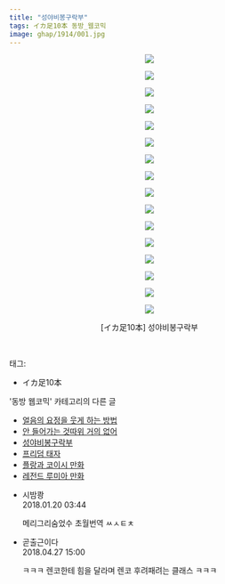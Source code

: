 ```yaml
---
title: "성야비봉구락부"
tags: イカ足10本 동방_웹코믹
image: ghap/1914/001.jpg
---
```

<div class="article">
<p style="text-align: center; clear: none; float: none;"><img src="{{ site.nasurl }}/ghap/1914/001.jpg"/></p>
<p style="text-align: center; clear: none; float: none;"><img src="{{ site.nasurl }}/ghap/1914/002.jpg"/></p>
<p style="text-align: center; clear: none; float: none;"><img src="{{ site.nasurl }}/ghap/1914/003.jpg"/></p>
<p style="text-align: center; clear: none; float: none;"><img src="{{ site.nasurl }}/ghap/1914/004.jpg"/></p>
<p style="text-align: center; clear: none; float: none;"><img src="{{ site.nasurl }}/ghap/1914/005.jpg"/></p>
<p style="text-align: center; clear: none; float: none;"><img src="{{ site.nasurl }}/ghap/1914/006.jpg"/></p>
<p style="text-align: center; clear: none; float: none;"><img src="{{ site.nasurl }}/ghap/1914/007.jpg"/></p>
<p style="text-align: center; clear: none; float: none;"><img src="{{ site.nasurl }}/ghap/1914/008.jpg"/></p>
<p style="text-align: center; clear: none; float: none;"><img src="{{ site.nasurl }}/ghap/1914/009.jpg"/></p>
<p style="text-align: center; clear: none; float: none;"><img src="{{ site.nasurl }}/ghap/1914/010.jpg"/></p>
<p style="text-align: center; clear: none; float: none;"><img src="{{ site.nasurl }}/ghap/1914/011.jpg"/></p>
<p style="text-align: center; clear: none; float: none;"><img src="{{ site.nasurl }}/ghap/1914/012.jpg"/></p>
<p style="text-align: center; clear: none; float: none;"><img src="{{ site.nasurl }}/ghap/1914/013.jpg"/></p>
<p style="text-align: center; clear: none; float: none;"><img src="{{ site.nasurl }}/ghap/1914/014.jpg"/></p>
<p style="text-align: center; clear: none; float: none;"><img src="{{ site.nasurl }}/ghap/1914/015.jpg"/></p>
<p style="text-align: center; clear: none; float: none;"><img src="{{ site.nasurl }}/ghap/1914/016.jpg"/></p>
<p style="text-align: center; clear: none; float: none;">[イカ足10本] 성야비봉구락부</p>
<p><br/></p>
</div><div class="tagTrail">
<p>태그: </p>
<ul>
<li>イカ足10本</li>
</ul>
</div><div class="another">
<p>'동방 웹코믹' 카테고리의 다른 글</p>
<ul>
<li><a href="/2016-08-31-ghap_1928">얼음의 요정을 웃게 하는 방법</a></li>
<li><a href="/2016-08-29-ghap_1915">안 들어가는 것따위 거의 없어</a></li>
<li><a href="/2016-08-29-ghap_1914">성야비봉구락부</a></li>
<li><a href="/2016-08-27-ghap_1870">프리덤 태자</a></li>
<li><a href="/2016-08-27-ghap_1862">플랑과 코이시 만화</a></li>
<li><a href="/2016-08-27-ghap_1859">레전드 루미아 만화</a></li>
</ul>
</div><div class="cb_module cb_fluid">
<div class="cb_wrt cb_profile">
<div class="comment">
<ul>
<li class="cb_thumb_off" id="comment15178331">
<div class="cb_comment_area">
<div class="cb_info_area">
<div class="cb_section">
<span class="cb_nick_name">시밤쾅</span>
</div>
<div class="cb_section">
<span class="cb_date">2018.01.20 03:44 </span>
</div>
</div>
<div class="cb_dsc_comment">
<p class="cb_dsc">
											메리그리숨었수 초월번역 ㅆㅅㅌㅊ
										</p>
</div>
</div></li>
<li class="cb_thumb_off" id="comment15246098">
<div class="cb_comment_area">
<div class="cb_info_area">
<div class="cb_section">
<span class="cb_nick_name">곧출근이다</span>
</div>
<div class="cb_section">
<span class="cb_date">2018.04.27 15:00 </span>
</div>
</div>
<div class="cb_dsc_comment">
<p class="cb_dsc">
											ㅋㅋㅋ 렌코한테 힘을 달라며 렌코 후려패려는 클래스 ㅋㅋㅋ
										</p>
</div>
</div></li>
</ul>
</div>
</div><!-- commentList close -->
</div>
<br/>
<p id="refer"></p>
<br/>
